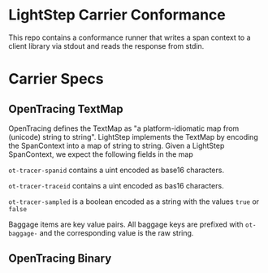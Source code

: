 # LightStep Carrier Conformance

This repo contains a conformance runner that writes a span context to a client
library via stdout and reads the response from stdin.

# Carrier Specs

## OpenTracing TextMap
OpenTracing defines the TextMap as "a platform-idiomatic map from (unicode) string to string".
LightStep implements the TextMap by encoding the SpanContext into a map of string to string.
Given a LightStep SpanContext, we expect the following fields in the map

`ot-tracer-spanid` contains a uint encoded as base16 characters.

`ot-tracer-traceid` contains a uint encoded as bas16 characters.

`ot-tracer-sampled` is a boolean encoded as a string with the values `true` or `false`

Baggage items are key value pairs. All baggage keys are prefixed
with `ot-baggage-` and the corresponding value is the raw string.

## OpenTracing Binary


